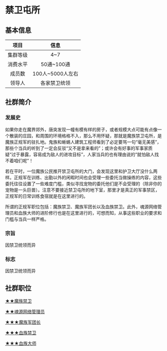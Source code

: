 # 禁卫屯所

## 基本信息

项目|信息
:--:|:--:
集群等级|4~7
消费水平|50通~100通
成员数|100人~5000人左右
领导人|各家禁卫统领

## 社群简介

### 发展史

如果你走在魔界郊外，唐突发现一幢有模有样的房子，或者规模大点可能有点像一个散装的庄园，和周围的环境格格不入，那么不用怀疑，那就是魔族禁卫屯所，是魔族正规军的驻扎地。鬼族和蜥蜴人建筑工程师看到了必定要骂一句“毫无美感”，那些个当兵的听到了一定会反驳“又不是拿来看的”；或许会有好事的军事家质疑“过于暴露，容易成为敌人的进攻目标”，人家当兵的也有理由说的“就怕敌人找不着咱们呢”！

若在平时，一位魔族公民推开禁卫屯所的大门，会发现这里和护卫大厅没什么两样。正规军在训练、出勤以外的闲暇时间也会受理一些委托当做操练的内容，这些委托往往设置了一些难度门槛，类似寻找宠物的委托他们是不会受理的（除非你的宠物是一头巨兽）。注意不要接近禁卫屯所的地下室，那里才是真正的军事禁区，正规军的日常训练食宿就是在这里进行的。

所谓的正规军职位包括：魔族禁卫、魔族军团长以及血族禁卫。此外，魂源网络管理员和血族大师的进阶修行也是在这里进行的，可想而知，从事这些职业的要求和门槛与当兵一样严格。

### 宗旨

因禁卫统领而异

### 标志

因禁卫统领而异

## 社群职位

<a href="../monPraetorian" target="_blank">★★魔族禁卫</a>

<a href="../administrator" target="_blank">★★魂源网络管理员</a>

<a href="../monLegatus" target="_blank">★★★魔族军团长</a>

<a href="../bloodPraetorian" target="_blank">★★★血族禁卫</a>

<a href="../bloodMaster" target="_blank">★★★血族大师</a>
